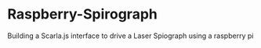# Raspberry-Spirograph
Building a Scarla.js interface to drive a Laser Spiograph using a raspberry pi

